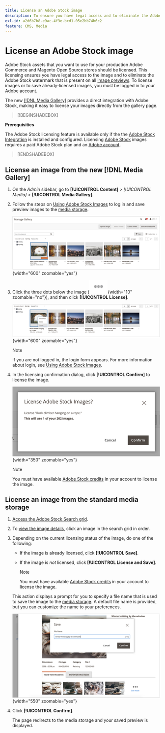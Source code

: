 ```yaml
---
title: License an Adobe Stock image
description: To ensure you have legal access and to eliminate the Adobe Stock watermark, license your Adobe Stock images.
exl-id: a2d6b7b8-e9ac-4f3e-bcd1-05e2bb74b6c2
feature: CMS, Media
---
```

# License an Adobe Stock image

Adobe Stock assets that you want to use for your production Adobe Commerce and Magento Open Source stores should be licensed. This licensing ensures you have legal access to the image and to eliminate the Adobe Stock watermark that is present on all [image previews][save-preview]. To license images or to save already-licensed images, you must be logged in to your Adobe account.

The new [[!DNL Media Gallery]](media-gallery.md) provides a direct integration with Adobe Stock, making it easy to license your images directly from the gallery page.

>[!BEGINSHADEBOX]

**Prerequisities**

The Adobe Stock licensing feature is available only if the the [Adobe Stock Integration][adobe-stock-integration] is installed and configured. Licensing [Adobe Stock][adobe-stock] images requires a paid Adobe Stock plan and an [Adobe account][adobe-signin].

>[!ENDSHADEBOX] 

## License an image from the new [!DNL Media Gallery]

1. On the _Admin_ sidebar, go to **[!UICONTROL Content]** > _[!UICONTROL Media]_ > **[!UICONTROL Media Gallery]**.

1. Follow the steps on [Using Adobe Stock Images][using-adobe-stock] to log in and save preview images to the [media storage][media-storage].

    ![Saved preview image](./assets/adobe-stock-gallery-unlicensed.png){width="600" zoomable="yes"}

1. Click the three dots below the image (![Asset menu icon](./assets/media-gallery-asset-menu-icon.png){width="10" zoomable="no"}), and then click **[!UICONTROL License]**.

    ![Adobe Stock image actions](./assets/adobe-stock-gallery-image-actions.png){width="600" zoomable="yes"}

   >[!NOTE]
   >
   >If you are not logged in, the login form appears. For more information about login, see [Using Adobe Stock Images][using-adobe-stock].

1. In the licensing confirmation dialog, click **[!UICONTROL Confirm]** to license the image.

    ![License Confirmation](./assets/adobe-stock-gallery-license-confirm.png){width="350" zoomable="yes"}

   >[!NOTE]
   >
   >You must have available [Adobe Stock credits][stock-credits] in your account to license the image.

## License an image from the standard media storage

1. [Access the Adobe Stock Search grid][access-search].

1. To [view the image details][view-details], click an image in the search grid in order.

1. Depending on the current licensing status of the image, do one of the following:

   - If the image is already licensed, click **[!UICONTROL Save]**.

   - If the image is _not_ licensed, click **[!UICONTROL License and Save]**.

      >[!NOTE]
      >
      >You must have available [Adobe Stock credits][stock-credits] in your account to license the image.

    This action displays a prompt for you to specify a file name that is used to save the image to the [media storage][media-storage]. A default file name is provided, but you can customize the name to your preferences.

    ![Save Adobe Stock licensed image](./assets/adobe-stock-save-licensed.png){width="550" zoomable="yes"}

1. Click **[!UICONTROL Confirm]**.

    The page redirects to the media storage and your saved preview is displayed.

[adobe-stock-integration]: adobe-stock.md
[media-storage]: media-storage.md
[using-adobe-stock]: adobe-stock-manage.md
[save-preview]: adobe-stock-save-preview.md
[access-search]: adobe-stock-manage.md#access-the-adobe-stock-search-grid
[view-details]: adobe-stock-manage.md#view-image-details
[stock-credits]: https://helpx.adobe.com/stock/help/credit-packs.html
[adobe-stock]: https://stock.adobe.com
[adobe-signin]: https://helpx.adobe.com/manage-account/using/access-adobe-id-account.html
